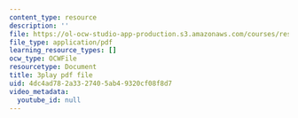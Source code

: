 ```yaml
---
content_type: resource
description: ''
file: https://ol-ocw-studio-app-production.s3.amazonaws.com/courses/res-9-003-brains-minds-and-machines-summer-course-summer-2015/4dc4ad782a3327405ab49320cf08f8d7_rUqqquitfMQ.pdf
file_type: application/pdf
learning_resource_types: []
ocw_type: OCWFile
resourcetype: Document
title: 3play pdf file
uid: 4dc4ad78-2a33-2740-5ab4-9320cf08f8d7
video_metadata:
  youtube_id: null
---
```

